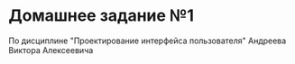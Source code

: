 # Домашнее задание №1
По дисциплине "Проектирование интерфейса пользователя"
Андреева Виктора Алексеевича
